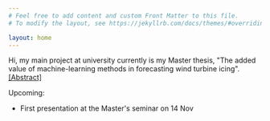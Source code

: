 ```yaml
---
# Feel free to add content and custom Front Matter to this file.
# To modify the layout, see https://jekyllrb.com/docs/themes/#overriding-theme-defaults

layout: home
---
```


Hi, my main project at university currently is my Master thesis, "The added value of machine-learning methods in forecasting wind turbine icing". [[Abstract]](https://homepage.univie.ac.at/a1254888/MA-pres1-abstract.pdf)

Upcoming:
- First presentation at the Master's seminar on 14 Nov 